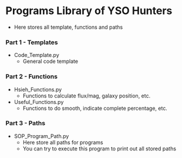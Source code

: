 # Programs Library of YSO Hunters
- Here stores all template, functions and paths
### Part 1 - Templates
- Code_Template.py
  - General code template
### Part 2 - Functions
- Hsieh_Functions.py
  - Functions to calculate flux/mag, galaxy position, etc.
- Useful_Functions.py
  - Functions to do smooth, indicate complete percentage, etc.
### Part 3 - Paths
- SOP_Program_Path.py
  - Here store all paths for programs
  - You can try to execute this program to print out all stored paths
